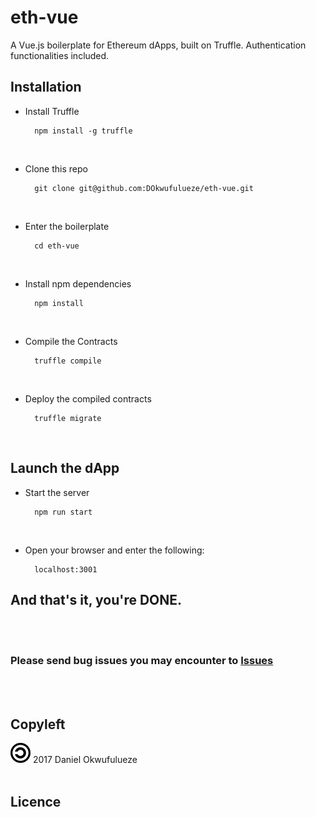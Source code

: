 # eth-vue
A Vue.js boilerplate for Ethereum dApps, built on Truffle. Authentication functionalities included.

## Installation
- Install Truffle

        npm install -g truffle
<br>

- Clone this repo

        git clone git@github.com:DOkwufulueze/eth-vue.git
<br>

- Enter the boilerplate

        cd eth-vue
<br>

- Install npm dependencies

        npm install
<br>

- Compile the Contracts

        truffle compile
<br>

- Deploy the compiled contracts

        truffle migrate
<br>

## Launch the dApp
- Start the server

        npm run start
<br>

- Open your browser and enter the following:

        localhost:3001

## And that's it, you're DONE.

<br><br>
### Please send bug issues you may encounter to [Issues](https://github.com/DOkwufulueze/eth-vue/issues)
<br><br>
## Copyleft
![Copyleft](/static/images/copyleft.png) 2017 Daniel Okwufulueze
<br><br>
## Licence
